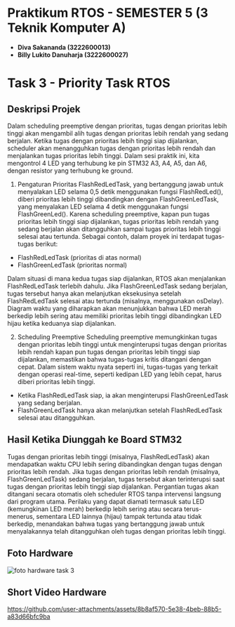 # Praktikum RTOS - SEMESTER 5 (3 Teknik Komputer A)
 
- **Diva Sakananda (3222600013)**
- **Billy Lukito Danuharja (3222600027)**

# Task 3 - Priority Task RTOS

## Deskripsi Projek
Dalam scheduling preemptive dengan prioritas, tugas dengan prioritas lebih tinggi akan mengambil alih tugas dengan prioritas lebih rendah yang sedang berjalan. Ketika tugas dengan prioritas lebih tinggi siap dijalankan, scheduler akan menangguhkan tugas dengan prioritas lebih rendah dan menjalankan tugas prioritas lebih tinggi. Dalam sesi praktik ini, kita mengontrol 4 LED yang terhubung ke pin STM32 A3, A4, A5, dan A6, dengan resistor yang terhubung ke ground.

1. Pengaturan Prioritas
FlashRedLedTask, yang bertanggung jawab untuk menyalakan LED selama 0,5 detik menggunakan fungsi FlashRedLed(), diberi prioritas lebih tinggi dibandingkan dengan FlashGreenLedTask, yang menyalakan LED selama 4 detik menggunakan fungsi FlashGreenLed(). Karena scheduling preemptive, kapan pun tugas prioritas lebih tinggi siap dijalankan, tugas prioritas lebih rendah yang sedang berjalan akan ditangguhkan sampai tugas prioritas lebih tinggi selesai atau tertunda.
Sebagai contoh, dalam proyek ini terdapat tugas-tugas berikut:

- FlashRedLedTask (prioritas di atas normal)
- FlashGreenLedTask (prioritas normal)

Dalam situasi di mana kedua tugas siap dijalankan, RTOS akan menjalankan FlashRedLedTask terlebih dahulu. Jika FlashGreenLedTask sedang berjalan, tugas tersebut hanya akan melanjutkan eksekusinya setelah FlashRedLedTask selesai atau tertunda (misalnya, menggunakan osDelay). Diagram waktu yang diharapkan akan menunjukkan bahwa LED merah berkedip lebih sering atau memiliki prioritas lebih tinggi dibandingkan LED hijau ketika keduanya siap dijalankan.


2. Scheduling Preemptive
Scheduling preemptive memungkinkan tugas dengan prioritas lebih tinggi untuk menginterupsi tugas dengan prioritas lebih rendah kapan pun tugas dengan prioritas lebih tinggi siap dijalankan, memastikan bahwa tugas-tugas kritis ditangani dengan cepat. Dalam sistem waktu nyata seperti ini, tugas-tugas yang terkait dengan operasi real-time, seperti kedipan LED yang lebih cepat, harus diberi prioritas lebih tinggi.

- Ketika FlashRedLedTask siap, ia akan menginterupsi FlashGreenLedTask yang sedang berjalan.
- FlashGreenLedTask hanya akan melanjutkan setelah FlashRedLedTask selesai atau ditangguhkan.

## Hasil Ketika Diunggah ke Board STM32

Tugas dengan prioritas lebih tinggi (misalnya, FlashRedLedTask) akan mendapatkan waktu CPU lebih sering dibandingkan dengan tugas dengan prioritas lebih rendah.
Jika tugas dengan prioritas lebih rendah (misalnya, FlashGreenLedTask) sedang berjalan, tugas tersebut akan terinterupsi saat tugas dengan prioritas lebih tinggi siap dijalankan.
Pergantian tugas akan ditangani secara otomatis oleh scheduler RTOS tanpa intervensi langsung dari program utama.
Perilaku yang dapat diamati termasuk satu LED (kemungkinan LED merah) berkedip lebih sering atau secara terus-menerus, sementara LED lainnya (hijau) tampak tertunda atau tidak berkedip, menandakan bahwa tugas yang bertanggung jawab untuk menyalakannya telah ditangguhkan oleh tugas dengan prioritas lebih tinggi.


## Foto Hardware
![foto hardware task 3](https://github.com/user-attachments/assets/c8a2dd88-2ce8-482a-b1ff-c46423380af9)

## Short Video Hardware
https://github.com/user-attachments/assets/8b8af570-5e38-4beb-88b5-a83d66bfc9ba
